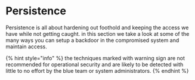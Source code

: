 # Persistence

Persistence is all about hardening out foothold and keeping the access we have while not getting caught. in this section we take a look at some of the many ways you can setup a backdoor in the compromised system and maintain access.

{% hint style="info" %}
the techniques marked with warning sign are not recommended for operational security and are likely to be detected with little to no effort by the blue team or system administrators.
{% endhint %}
